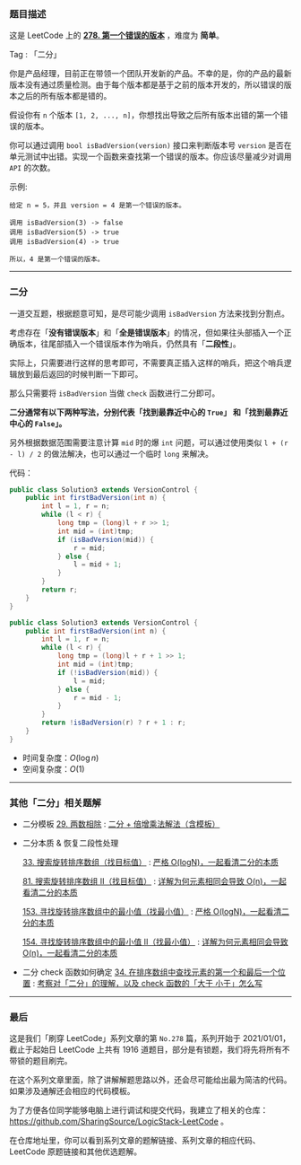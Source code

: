 ### 题目描述

这是 LeetCode 上的 **[278. 第一个错误的版本](https://leetcode-cn.com/problems/first-bad-version/solution/gong-shui-san-xie-shi-yong-jiao-hu-han-s-8hpv/)** ，难度为 **简单**。

Tag : 「二分」



你是产品经理，目前正在带领一个团队开发新的产品。不幸的是，你的产品的最新版本没有通过质量检测。由于每个版本都是基于之前的版本开发的，所以错误的版本之后的所有版本都是错的。

假设你有 `n` 个版本 `[1, 2, ..., n]`，你想找出导致之后所有版本出错的第一个错误的版本。

你可以通过调用 `bool isBadVersion(version)` 接口来判断版本号 `version` 是否在单元测试中出错。实现一个函数来查找第一个错误的版本。你应该尽量减少对调用 `API` 的次数。

示例:
```
给定 n = 5，并且 version = 4 是第一个错误的版本。

调用 isBadVersion(3) -> false
调用 isBadVersion(5) -> true
调用 isBadVersion(4) -> true

所以，4 是第一个错误的版本。 
```

---

### 二分

一道交互题，根据题意可知，是尽可能少调用 `isBadVersion` 方法来找到分割点。

考虑存在「**没有错误版本**」和「**全是错误版本**」的情况，但如果往头部插入一个正确版本，往尾部插入一个错误版本作为哨兵，仍然具有「**二段性**」。

实际上，只需要进行这样的思考即可，不需要真正插入这样的哨兵，把这个哨兵逻辑放到最后返回的时候判断一下即可。

那么只需要将 `isBadVersion` 当做 `check` 函数进行二分即可。

**二分通常有以下两种写法，分别代表「找到最靠近中心的 `True`」 和「找到最靠近中心的 `False`」。**

另外根据数据范围需要注意计算 `mid` 时的爆 `int` 问题，可以通过使用类似 `l + (r - l) / 2` 的做法解决，也可以通过一个临时 `long` 来解决。

代码：
```Java []
public class Solution3 extends VersionControl {
    public int firstBadVersion(int n) {
        int l = 1, r = n;
        while (l < r) {
            long tmp = (long)l + r >> 1;
            int mid = (int)tmp;
            if (isBadVersion(mid)) {
                r = mid;
            } else {
                l = mid + 1;
            }
        }
        return r;
    }
}
```
```Java []
public class Solution3 extends VersionControl {
    public int firstBadVersion(int n) {
        int l = 1, r = n;
        while (l < r) {
            long tmp = (long)l + r + 1 >> 1;
            int mid = (int)tmp;
            if (!isBadVersion(mid)) {
                l = mid;
            } else {
                r = mid - 1;
            }
        }
        return !isBadVersion(r) ? r + 1 : r;
    }
}
```
* 时间复杂度：$O(\log{n})$
* 空间复杂度：$O(1)$

---

### 其他「二分」相关题解

* 二分模板
    [29. 两数相除](https://leetcode-cn.com/problems/divide-two-integers/) : [二分 + 倍增乘法解法（含模板）](https://leetcode-cn.com/problems/divide-two-integers/solution/shua-chuan-lc-er-fen-bei-zeng-cheng-fa-j-m73b/)

* 二分本质 & 恢复二段性处理

    [33. 搜索旋转排序数组（找目标值）](https://leetcode-cn.com/problems/search-in-rotated-sorted-array/) : [严格 O(logN)，一起看清二分的本质](https://leetcode-cn.com/problems/search-in-rotated-sorted-array/solution/shua-chuan-lc-yan-ge-ologn100yi-qi-kan-q-xifo/)

    [81. 搜索旋转排序数组 II（找目标值）](https://leetcode-cn.com/problems/search-in-rotated-sorted-array-ii/) : [详解为何元素相同会导致 O(n)，一起看清二分的本质](https://leetcode-cn.com/problems/search-in-rotated-sorted-array-ii/solution/gong-shui-san-xie-xiang-jie-wei-he-yuan-xtam4/)

    [153. 寻找旋转排序数组中的最小值（找最小值）](https://leetcode-cn.com/problems/find-minimum-in-rotated-sorted-array/) : [严格 O(logN)，一起看清二分的本质](https://leetcode-cn.com/problems/find-minimum-in-rotated-sorted-array/solution/gong-shui-san-xie-yan-ge-olognyi-qi-kan-6d969/)

    [154. 寻找旋转排序数组中的最小值 II（找最小值）](https://leetcode-cn.com/problems/find-minimum-in-rotated-sorted-array-ii/) : [详解为何元素相同会导致 O(n)，一起看清二分的本质](https://leetcode-cn.com/problems/find-minimum-in-rotated-sorted-array-ii/solution/gong-shui-san-xie-xiang-jie-wei-he-yuan-7xbty/)

* 二分 check 函数如何确定
    [34. 在排序数组中查找元素的第一个和最后一个位置](https://leetcode-cn.com/problems/find-first-and-last-position-of-element-in-sorted-array/) : [考察对「二分」的理解，以及 check 函数的「大于 小于」怎么写](https://leetcode-cn.com/problems/find-first-and-last-position-of-element-in-sorted-array/solution/gong-shui-san-xie-kao-cha-dui-er-fen-de-86bk0/)

---

### 最后

这是我们「刷穿 LeetCode」系列文章的第 `No.278` 篇，系列开始于 2021/01/01，截止于起始日 LeetCode 上共有 1916 道题目，部分是有锁题，我们将先将所有不带锁的题目刷完。

在这个系列文章里面，除了讲解解题思路以外，还会尽可能给出最为简洁的代码。如果涉及通解还会相应的代码模板。

为了方便各位同学能够电脑上进行调试和提交代码，我建立了相关的仓库：https://github.com/SharingSource/LogicStack-LeetCode 。

在仓库地址里，你可以看到系列文章的题解链接、系列文章的相应代码、LeetCode 原题链接和其他优选题解。

